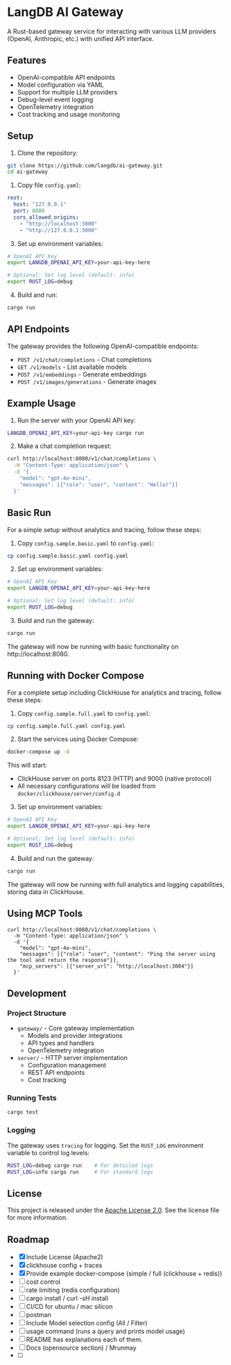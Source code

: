 # LangDB AI Gateway

A Rust-based gateway service for interacting with various LLM providers (OpenAI, Anthropic, etc.) with unified API interface.

## Features

- OpenAI-compatible API endpoints
- Model configuration via YAML
- Support for multiple LLM providers
- Debug-level event logging
- OpenTelemetry integration
- Cost tracking and usage monitoring

## Setup

1. Clone the repository:
```bash
git clone https://github.com/langdb/ai-gateway.git
cd ai-gateway
```

1. Copy file `config.yaml`:
```yaml
rest:
  host: "127.0.0.1"
  port: 8080
  cors_allowed_origins:
    - "http://localhost:3000"
    - "http://127.0.0.1:3000"
```

3. Set up environment variables:
```bash
# OpenAI API Key
export LANGDB_OPENAI_API_KEY=your-api-key-here

# Optional: Set log level (default: info)
export RUST_LOG=debug
```

4. Build and run:
```bash
cargo run
```

## API Endpoints

The gateway provides the following OpenAI-compatible endpoints:

- `POST /v1/chat/completions` - Chat completions
- `GET /v1/models` - List available models
- `POST /v1/embeddings` - Generate embeddings
- `POST /v1/images/generations` - Generate images

## Example Usage

1. Run the server with your OpenAI API key:
```bash
LANGDB_OPENAI_API_KEY=your-api-key cargo run
```

2. Make a chat completion request:
```bash
curl http://localhost:8080/v1/chat/completions \
  -H "Content-Type: application/json" \
  -d '{
    "model": "gpt-4o-mini",
    "messages": [{"role": "user", "content": "Hello!"}]
  }'
```

## Basic Run

For a simple setup without analytics and tracing, follow these steps:

1. Copy `config.sample.basic.yaml` to `config.yaml`:
```bash
cp config.sample.basic.yaml config.yaml
```

2. Set up environment variables:
```bash
# OpenAI API Key
export LANGDB_OPENAI_API_KEY=your-api-key-here

# Optional: Set log level (default: info)
export RUST_LOG=debug
```

3. Build and run the gateway:
```bash
cargo run
```

The gateway will now be running with basic functionality on http://localhost:8080.

## Running with Docker Compose

For a complete setup including ClickHouse for analytics and tracing, follow these steps:

1. Copy `config.sample.full.yaml` to `config.yaml`:
```bash
cp config.sample.full.yaml config.yaml
```

2. Start the services using Docker Compose:
```bash
docker-compose up -d
```

This will start:
- ClickHouse server on ports 8123 (HTTP) and 9000 (native protocol)
- All necessary configurations will be loaded from `docker/clickhouse/server/config.d`

3. Set up environment variables:
```bash
# OpenAI API Key
export LANGDB_OPENAI_API_KEY=your-api-key-here

# Optional: Set log level (default: info)
export RUST_LOG=debug
```

4. Build and run the gateway:
```bash
cargo run
```

The gateway will now be running with full analytics and logging capabilities, storing data in ClickHouse.

## Using MCP Tools
```
curl http://localhost:8080/v1/chat/completions \
  -H "Content-Type: application/json" \
  -d '{
    "model": "gpt-4o-mini",
    "messages": [{"role": "user", "content": "Ping the server using the tool and return the response"}],
    "mcp_servers": [{"server_url": "http://localhost:3004"}]
  }'
```

## Development

### Project Structure

- `gateway/` - Core gateway implementation
  - Models and provider integrations
  - API types and handlers
  - OpenTelemetry integration
- `server/` - HTTP server implementation
  - Configuration management
  - REST API endpoints
  - Cost tracking

### Running Tests

```bash
cargo test
```

### Logging

The gateway uses `tracing` for logging. Set the `RUST_LOG` environment variable to control log levels:

```bash
RUST_LOG=debug cargo run    # For detailed logs
RUST_LOG=info cargo run     # For standard logs
```

## License

This project is released under the [Apache License 2.0](./LICENSE.md). See the license file for more information.


## Roadmap

- [x] Include License (Apache2)
- [x] clickhouse config + traces
- [x] Provide example docker-compose (simple / full (clickhouse + redis))
- [ ] cost control
- [ ] rate limiting (redis configuration)
- [ ] cargo install / curl -sH install
- [ ] CI/CD for ubuntu / mac silicon
- [ ] postman 
- [ ] Include Model selection config (All / Filter)
- [ ] usage command (runs a query and prints model usage)
- [ ] README has explanations each of them.
- [ ] Docs (opensource section) / Mrunmay
- [ ] 
